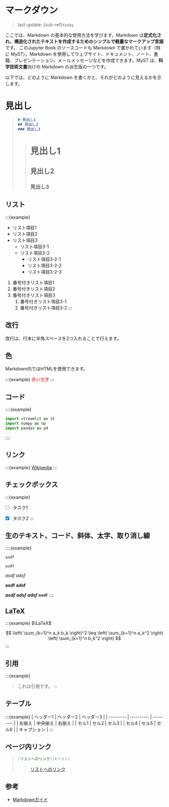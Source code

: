 # マークダウン
> last update: {sub-ref}`today`

ここでは、Markdown の基本的な使用方法を学びます。Markdown は**定式化され、構造化されたテキストを作成するためのシンプルで軽量なマークアップ言語**です。
このJupyter Book のソースコードも Markdown で書かれています（特に MyST）。Markdown を使用してウェブサイト、ドキュメント、ノート、書籍、プレゼンテーション、メールメッセージなどを作成できます。MyST は、**科学技術文書**向けの Markdown の派生版の一つです。

以下では、どのように Markdown を書くかと、それがどのように見えるかを示します。


# 見出し
>```md
># 見出し1
>## 見出し2
>### 見出し3
>```
>
>># 見出し1
>>## 見出し2
>>### 見出し3


## リスト
:::{example}
- リスト項目1
- リスト項目2
- リスト項目3
    - リスト項目3-1
    - リスト項目3-2
        - リスト項目3-2-1
        * リスト項目3-2-2
        + リスト項目3-2-3

1. 番号付きリスト項目1
2. 番号付きリスト項目2
3. 番号付きリスト項目3
    1. 番号付きリスト項目3-1
    2. 番号付きリスト項目3-2
:::


## 改行
改行は、行末に半角スペースを2つ入れることで行えます。  


## 色
Markdown内ではHTMLを使用できます。

:::{example}
<font color="red">赤い文字</font>
:::


## コード
::::{example}
```python
import streamlit as st
import numpy as np
import pandas as pd
```
::::


## リンク
:::{example}
[Wikipedia](https://ja.wikipedia.org/wiki/Markdown)
:::


## チェックボックス
:::{example}
- [ ] タスク1
- [x] タスク2
:::


## 生のテキスト、コード、斜体、太字、取り消し線
::::{example}
```
asdf
```

`asdf`

*asdf*
_adsf_

**asdf**
__adsf__

***asdf***
___adsf___
*__adsf__*
~~asdf~~
::::


## LaTeX
:::{example}
$\LaTeX$

$$
\left( \sum_{k=1}^n a_k b_k \right)^2 \leq
\left( \sum_{k=1}^n a_k^2 \right) \left( \sum_{k=1}^n b_k^2 \right)
$$
:::


## 引用
:::{example}
> これは引用です。
:::


## テーブル
:::{example}
| ヘッダー1 | ヘッダー2 | ヘッダー3 |
| :-------- | :--------: | --------: |
| 左揃え | 中央揃え | 右揃え |
| セル1   | セル2   | セル3   |
| セル4   | セル5   | セル6   |
| キャプション |
:::


## ページ内リンク
>```md
>[リストへのリンク](#リスト)
>```
>>[リストへのリンク](#リスト)


## 参考
- [Markdownガイド](https://www.google.com/url?sa=t&rct=j&q=&esrc=s&source=web&cd=&cad=rja&uact=8&ved=2ahUKEwiW8bKRiv33AhXFC94KHb5XAYgQFnoECAwQAQ&url=https%3A%2F%2Fwww.markdownguide.org%2F&usg=AOvVaw1fohdJEEbL6kohiJ-Pimbe)
